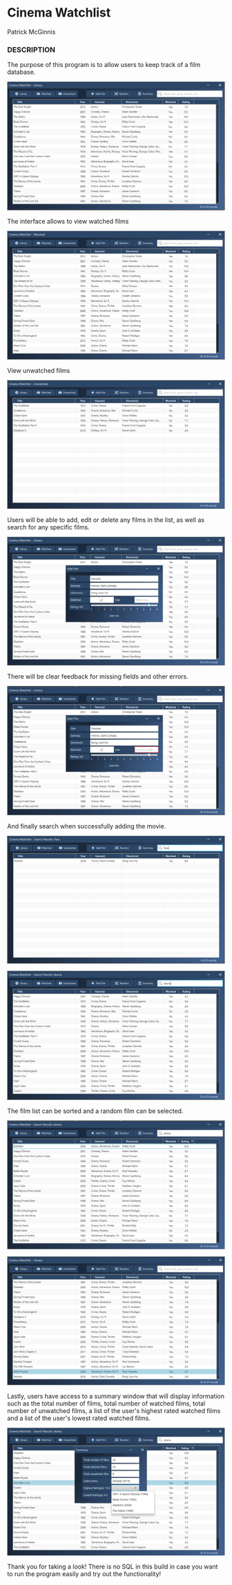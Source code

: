 # __Cinema Watchlist__

Patrick McGinnis

### DESCRIPTION	

The purpose of this program is to allow users to keep track of a film database.

![Main Window All](/screenshots/main_1.png "Main window All") 

The interface allows to view watched films

![Main Window Watched Toggle](/screenshots/main_2.png "Main Window Watched") 

View unwatched films

![Main Window Unwatched](/screenshots/main_3.png "Main Window Unwatched screenshot") 

Users will be able to add, edit or delete any films in the list, as well as search for
any specific films. 

![Add](/screenshots/add_1.png "Add Movie")

There will be clear feedback for missing fields and other errors.

![Add Movie Error](/screenshots/add_2.png "Add Movie Error")

And finally search when successfully adding the movie.

![Search Added](/screenshots/add_3.png "Find added Movie")

![Search](/screenshots/search_2.png "Search Drama")

The film list can be sorted and a random film can be selected.

![Sort](/screenshots/sort_1.png "Sorted Rating")

![Random](/screenshots/search_1.png "Random Select")

Lastly, users have access to a summary window that will display information such as the total number of films,
total number of watched films, total number of unwatched films, a list of the user's highest rated watched films
and a list of the user's lowest rated watched films.

![Summary](/screenshots/summary_1.png "Summary Window")

Thank you for taking a look! There is no SQL in this build in case you want to run the program easily and try out the functionality!
	
